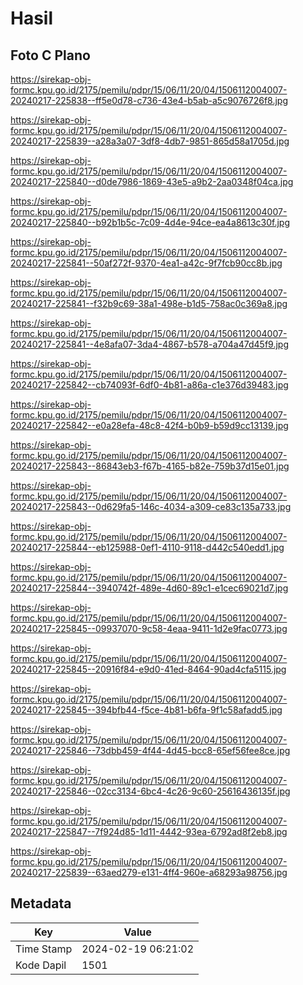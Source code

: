 # Hasil

## Foto C Plano

https://sirekap-obj-formc.kpu.go.id/2175/pemilu/pdpr/15/06/11/20/04/1506112004007-20240217-225838--ff5e0d78-c736-43e4-b5ab-a5c9076726f8.jpg

https://sirekap-obj-formc.kpu.go.id/2175/pemilu/pdpr/15/06/11/20/04/1506112004007-20240217-225839--a28a3a07-3df8-4db7-9851-865d58a1705d.jpg

https://sirekap-obj-formc.kpu.go.id/2175/pemilu/pdpr/15/06/11/20/04/1506112004007-20240217-225840--d0de7986-1869-43e5-a9b2-2aa0348f04ca.jpg

https://sirekap-obj-formc.kpu.go.id/2175/pemilu/pdpr/15/06/11/20/04/1506112004007-20240217-225840--b92b1b5c-7c09-4d4e-94ce-ea4a8613c30f.jpg

https://sirekap-obj-formc.kpu.go.id/2175/pemilu/pdpr/15/06/11/20/04/1506112004007-20240217-225841--50af272f-9370-4ea1-a42c-9f7fcb90cc8b.jpg

https://sirekap-obj-formc.kpu.go.id/2175/pemilu/pdpr/15/06/11/20/04/1506112004007-20240217-225841--f32b9c69-38a1-498e-b1d5-758ac0c369a8.jpg

https://sirekap-obj-formc.kpu.go.id/2175/pemilu/pdpr/15/06/11/20/04/1506112004007-20240217-225841--4e8afa07-3da4-4867-b578-a704a47d45f9.jpg

https://sirekap-obj-formc.kpu.go.id/2175/pemilu/pdpr/15/06/11/20/04/1506112004007-20240217-225842--cb74093f-6df0-4b81-a86a-c1e376d39483.jpg

https://sirekap-obj-formc.kpu.go.id/2175/pemilu/pdpr/15/06/11/20/04/1506112004007-20240217-225842--e0a28efa-48c8-42f4-b0b9-b59d9cc13139.jpg

https://sirekap-obj-formc.kpu.go.id/2175/pemilu/pdpr/15/06/11/20/04/1506112004007-20240217-225843--86843eb3-f67b-4165-b82e-759b37d15e01.jpg

https://sirekap-obj-formc.kpu.go.id/2175/pemilu/pdpr/15/06/11/20/04/1506112004007-20240217-225843--0d629fa5-146c-4034-a309-ce83c135a733.jpg

https://sirekap-obj-formc.kpu.go.id/2175/pemilu/pdpr/15/06/11/20/04/1506112004007-20240217-225844--eb125988-0ef1-4110-9118-d442c540edd1.jpg

https://sirekap-obj-formc.kpu.go.id/2175/pemilu/pdpr/15/06/11/20/04/1506112004007-20240217-225844--3940742f-489e-4d60-89c1-e1cec69021d7.jpg

https://sirekap-obj-formc.kpu.go.id/2175/pemilu/pdpr/15/06/11/20/04/1506112004007-20240217-225845--09937070-9c58-4eaa-9411-1d2e9fac0773.jpg

https://sirekap-obj-formc.kpu.go.id/2175/pemilu/pdpr/15/06/11/20/04/1506112004007-20240217-225845--20916f84-e9d0-41ed-8464-90ad4cfa5115.jpg

https://sirekap-obj-formc.kpu.go.id/2175/pemilu/pdpr/15/06/11/20/04/1506112004007-20240217-225845--394bfb44-f5ce-4b81-b6fa-9f1c58afadd5.jpg

https://sirekap-obj-formc.kpu.go.id/2175/pemilu/pdpr/15/06/11/20/04/1506112004007-20240217-225846--73dbb459-4f44-4d45-bcc8-65ef56fee8ce.jpg

https://sirekap-obj-formc.kpu.go.id/2175/pemilu/pdpr/15/06/11/20/04/1506112004007-20240217-225846--02cc3134-6bc4-4c26-9c60-25616436135f.jpg

https://sirekap-obj-formc.kpu.go.id/2175/pemilu/pdpr/15/06/11/20/04/1506112004007-20240217-225847--7f924d85-1d11-4442-93ea-6792ad8f2eb8.jpg

https://sirekap-obj-formc.kpu.go.id/2175/pemilu/pdpr/15/06/11/20/04/1506112004007-20240217-225839--63aed279-e131-4ff4-960e-a68293a98756.jpg


## Metadata

| Key        | Value               |
| ---------- | ------------------- |
| Time Stamp | 2024-02-19 06:21:02 |
| Kode Dapil | 1501                |



